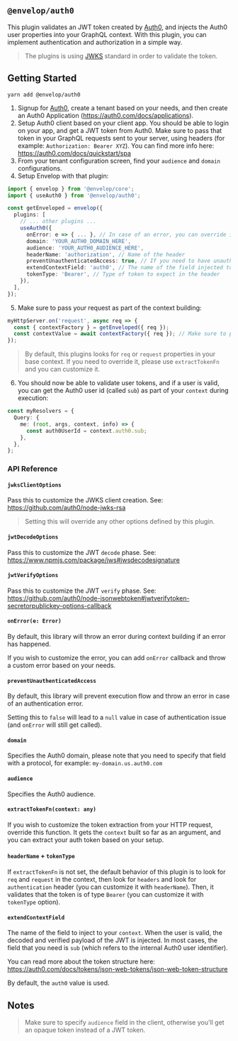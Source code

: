 ## `@envelop/auth0`

This plugin validates an JWT token created by [Auth0](https://auth0.com/), and injects the Auth0 user properties into your GraphQL context. With this plugin, you can implement authentication and authorization in a simple way.

> The plugins is using [JWKS](https://auth0.com/docs/tokens/json-web-tokens/json-web-key-sets) standard in order to validate the token.

## Getting Started

```
yarn add @envelop/auth0
```

1. Signup for [Auth0](https://auth0.com/), create a tenant based on your needs, and then create an Auth0 Application (https://auth0.com/docs/applications).
2. Setup Auth0 client based on your client app. You should be able to login on your app, and get a JWT token from Auth0. Make sure to pass that token in your GraphQL requests sent to your server, using headers (for example: `Authorization: Bearer XYZ`). You can find more info here: https://auth0.com/docs/quickstart/spa
3. From your tenant configuration screen, find your `audience` and `domain` configurations.
4. Setup Envelop with that plugin:

```ts
import { envelop } from '@envelop/core';
import { useAuth0 } from '@envelop/auth0';

const getEnveloped = envelop({
  plugins: [
    // ... other plugins ...
    useAuth0({
      onError: e => { ... }, // In case of an error, you can override it and customize the error your client will get.
      domain: 'YOUR_AUTH0_DOMAIN_HERE',
      audience: 'YOUR_AUTH0_AUDIENCE_HERE',
      headerName: 'authorization', // Name of the header
      preventUnauthenticatedAccess: true, // If you need to have unauthenticated parts on your schema, make sure to disable that by setting it to `false` and the check it in your resolvers.
      extendContextField: 'auth0', // The name of the field injected to your `context`
      tokenType: 'Bearer', // Type of token to expect in the header
    }),
  ],
});
```

5. Make sure to pass your request as part of the context building:

```ts
myHttpServer.on('request', async req => {
  const { contextFactory } = getEnveloped({ req });
  const contextValue = await contextFactory({ req }); // Make sure to pass it here
});
```

> By default, this plugins looks for `req` or `request` properties in your base context. If you need to override it, please use `extractTokenFn` and you can customize it.

6. You should now be able to validate user tokens, and if a user is valid, you can get the Auth0 user id (called `sub`) as part of your `context` during execution:

```ts
const myResolvers = {
  Query: {
    me: (root, args, context, info) => {
      const auth0UserId = context.auth0.sub;
    },
  },
};
```

### API Reference

#### `jwksClientOptions`

Pass this to customize the JWKS client creation. See: https://github.com/auth0/node-jwks-rsa

> Setting this will override any other options defined by this plugin.

#### `jwtDecodeOptions`

Pass this to customize the JWT `decode` phase. See: https://www.npmjs.com/package/jws#jwsdecodesignature

#### `jwtVerifyOptions`

Pass this to customize the JWT `verify` phase. See: https://github.com/auth0/node-jsonwebtoken#jwtverifytoken-secretorpublickey-options-callback

#### `onError(e: Error)`

By default, this library will throw an error during context building if an error has happened.

If you wish to customize the error, you can add `onError` callback and throw a custom error based on your needs.

#### `preventUnauthenticatedAccess`

By default, this library will prevent execution flow and throw an error in case of an authentication error.

Setting this to `false` will lead to a `null` value in case of authentication issue (and `onError` will still get called).

#### `domain`

Specifies the Auth0 domain, please note that you need to specify that field with a protocol, for example: `my-domain.us.auth0.com`

#### `audience`

Specifies the Auth0 audience.

#### `extractTokenFn(context: any)`

If you wish to customize the token extraction from your HTTP request, override this function. It gets the `context` built so far as an argument, and you can extract your auth token based on your setup.

#### `headerName` + `tokenType`

If `extractTokenFn` is not set, the default behavior of this plugin is to look for `req` and `request` in the context, then look for `headers` and look for `authentication` header (you can customize it with `headerName`). Then, it validates that the token is of type `Bearer` (you can customize it with `tokenType` option).

#### `extendContextField`

The name of the field to inject to your `context`. When the user is valid, the decoded and verified payload of the JWT is injected. In most cases, the field that you need is `sub` (which refers to the internal Auth0 user identifier).

You can read more about the token structure here: https://auth0.com/docs/tokens/json-web-tokens/json-web-token-structure

By default, the `auth0` value is used.

## Notes

> Make sure to specify `audience` field in the client, otherwise you'll get an opaque token instead of a JWT token.
